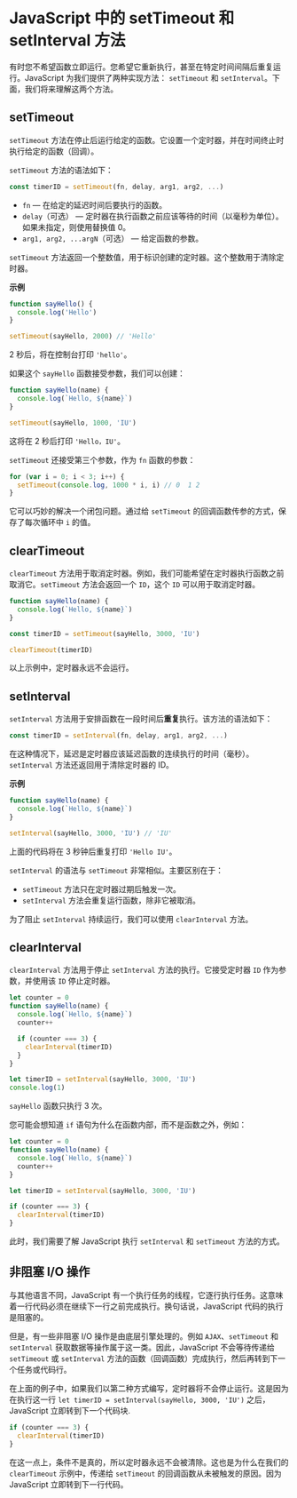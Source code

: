 # JavaScript 中的 setTimeout 和 setInterval 方法

有时您不希望函数立即运行。您希望它重新执行，甚至在特定时间间隔后重复运行。JavaScript 为我们提供了两种实现方法： `setTimeout` 和 `setInterval`。下面，我们将来理解这两个方法。

## setTimeout

`setTimeout` 方法在停止后运行给定的函数。它设置一个定时器，并在时间终止时执行给定的函数（回调）。

`setTimeout` 方法的语法如下：

```js
const timerID = setTimeout(fn, delay, arg1, arg2, ...)
```

- `fn` — 在给定的延迟时间后要执行的函数。
- `delay`（可选） — 定时器在执行函数之前应该等待的时间（以毫秒为单位）。如果未指定，则使用替换值 0。
- `arg1, arg2, ...argN`（可选） — 给定函数的参数。

`setTimeout` 方法返回一个整数值，用于标识创建的定时器。这个整数用于清除定时器。

**示例**

```js
function sayHello() {
  console.log('Hello')
}

setTimeout(sayHello, 2000) // 'Hello'
```

2 秒后，将在控制台打印 `'hello'`。

如果这个 `sayHello` 函数接受参数，我们可以创建：

```js
function sayHello(name) {
  console.log(`Hello, ${name}`)
}

setTimeout(sayHello, 1000, 'IU')
```

这将在 2 秒后打印 `'Hello，IU'`。

`setTimeout` 还接受第三个参数，作为 `fn` 函数的参数：

```js
for (var i = 0; i < 3; i++) {
  setTimeout(console.log, 1000 * i, i) // 0  1 2
}
```

它可以巧妙的解决一个闭包问题。通过给 `setTimeout` 的回调函数传参的方式，保存了每次循环中 `i` 的值。

## clearTimeout

`clearTimeout` 方法用于取消定时器。例如，我们可能希望在定时器执行函数之前取消它。`setTimeout` 方法会返回一个 `ID`，这个 `ID` 可以用于取消定时器。

```js
function sayHello(name) {
  console.log(`Hello, ${name}`)
}

const timerID = setTimeout(sayHello, 3000, 'IU')

clearTimeout(timerID)
```

以上示例中，定时器永远不会运行。

## setInterval

`setInterval` 方法用于安排函数在一段时间后**重复**执行。该方法的语法如下：

```js
const timerID = setInterval(fn, delay, arg1, arg2, ...)
```

在这种情况下，延迟是定时器应该延迟函数的连续执行的时间（毫秒）。`setInterval` 方法还返回用于清除定时器的 ID。

**示例**

```js
function sayHello(name) {
  console.log(`Hello, ${name}`)
}

setInterval(sayHello, 3000, 'IU') // 'IU'
```

上面的代码将在 3 秒钟后重复打印 `'Hello IU'`。

`setInterval` 的语法与 `setTimeout` 非常相似。主要区别在于：

- `setTimeout` 方法只在定时器过期后触发一次。
- `setInterval` 方法会重复运行函数，除非它被取消。

为了阻止 `setInterval` 持续运行，我们可以使用 `clearInterval` 方法。

## clearInterval

`clearInterval` 方法用于停止 `setInterval` 方法的执行。它接受定时器 `ID` 作为参数，并使用该 `ID` 停止定时器。

```js
let counter = 0
function sayHello(name) {
  console.log(`Hello, ${name}`)
  counter++

  if (counter === 3) {
    clearInterval(timerID)
  }
}

let timerID = setInterval(sayHello, 3000, 'IU')
console.log(1)
```

`sayHello` 函数只执行 3 次。

您可能会想知道 `if` 语句为什么在函数内部，而不是函数之外，例如：

```js
let counter = 0
function sayHello(name) {
  console.log(`Hello, ${name}`)
  counter++
}

let timerID = setInterval(sayHello, 3000, 'IU')

if (counter === 3) {
  clearInterval(timerID)
}
```

此时，我们需要了解 JavaScript 执行 `setInterval` 和 `setTimeout` 方法的方式。

## 非阻塞 I/O 操作

与其他语言不同，JavaScript 有一个执行任务的线程，它逐行执行任务。这意味着一行代码必须在继续下一行之前完成执行。换句话说，JavaScript 代码的执行是阻塞的。

但是，有一些非阻塞 I/O 操作是由底层引擎处理的。例如 `AJAX`、`setTimeout` 和 `setInterval` 获取数据等操作属于这一类。因此，JavaScript 不会等待传递给 `setTimeout` 或 `setInterval` 方法的函数（回调函数）完成执行，然后再转到下一个任务或代码行。

在上面的例子中，如果我们以第二种方式编写，定时器将不会停止运行。这是因为在执行这一行 `let timerID = setInterval(sayHello, 3000, 'IU')` 之后，JavaScript 立即转到下一个代码块.

```js
if (counter === 3) {
  clearInterval(timerID)
}
```

在这一点上，条件不是真的，所以定时器永远不会被清除。这也是为什么在我们的 `clearTimeout` 示例中，传递给 `setTimeout` 的回调函数从未被触发的原因。因为 JavaScript 立即转到下一行代码。
